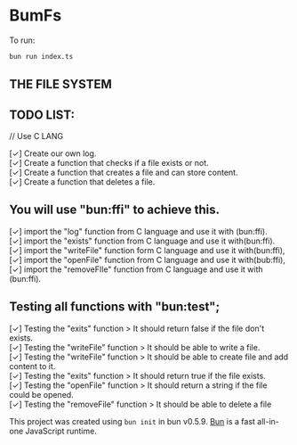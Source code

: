 # BumFs

To run:

```bash
bun run index.ts
```

## THE FILE SYSTEM

## TODO LIST:

// Use C LANG

[✓] Create our own log.\
[✓] Create a function that checks if a file exists or not.\
[✓] Create a function that creates a file and can store content.\
[✓] Create a function that deletes a file.

## You will use "bun:ffi" to achieve this.

[✓] import the "log" function from C language and use it with (bun:ffi).\
[✓] import the "exists" function from C language and use it with(bun:ffi).\
[✓] import the "writeFile" function form C language and use it with(bun:ffi),\
[✓] import the "openFile" function from C language and use it with(bub:ffi),\
[✓] import the "removeFIle" function from C language and use it with (bun:ffi).

## Testing all functions with "bun:test";

[✓] Testing the "exits" function > It should return false if the file don't exists.\
[✓] Testing the "writeFile" function > It should be able to write a file.\
[✓] Testing the "writeFile" function > It should be able to create file and add content to it.\
[✓] Testing the "exits" function > It should return true if the file exists.\
[✓] Testing the "openFile" function > It should return a string if the file could be opened.\
[✓] Testing the "removeFile" function > It should be able to delete a file

This project was created using `bun init` in bun v0.5.9. [Bun](https://bun.sh) is a fast all-in-one JavaScript runtime.
